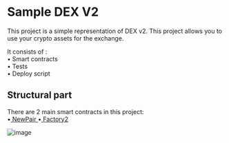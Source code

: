 # Sample DEX V2

This project is a simple representation of DEX v2. This project allows you to use your crypto assets for the exchange.

It consists of :<br>
• Smart contracts <br>
• Tests<br>
• Deploy script <br>

<h2>Structural part</h2>
There are 2 main smart contracts in this project:<br>
•<a href="https://github.com/nikegor7/MY_DEX/blob/main/contracts/NewPair.sol"> NewPair </a>
•<a href="https://github.com/nikegor7/MY_DEX/blob/main/contracts/Factory2.sol"> Factory2</a>






![image](https://user-images.githubusercontent.com/105046215/187793045-c8e4a725-41a3-4035-8ddf-6f746a6724e3.png)
